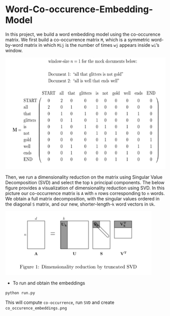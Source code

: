 # Word-Co-occurence-Embedding-Model

In this project, we build a word embedding model using the co-occurence matrix. We first build a co-occurrence matrix `M`, which is a symmetric word-by-word matrix in which `Mij` is the number of times `wj` appears inside `wi`’s window.

<img height=350 src="./Images/co_occurence_matrix.png"/>

Then, we run a dimensionality reduction on the matrix using Singular Value Decomposition (SVD) and select the top `k` principal components. The below figure provides a visualization of dimensionality reduction using SVD. In this picture our co-occurrence matrix is `A` with `n` rows corresponding to `n` words. We obtain a full matrix decomposition, with the singular values ordered in the diagonal `S` matrix, and our new, shorter-length-`k` word vectors in `Uk`.

<img height=200 src="./Images/svd.png"/>


- To run and obtain the embeddings
```
python run.py
```
This will compute `co-occurrence`, run `SVD` and create `co_occurence_embeddings.png`

